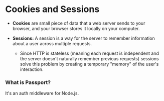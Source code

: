 # Cookies and Sessions 

- **Cookies** are small piece of data that a web server sends to your browser, 
and your browser stores it locally on your computer.

- **Sessions:** A session is a way for the server to remember information about a user across multiple requests. 
  - Since HTTP is stateless (meaning each request is independent and the server doesn't naturally remember previous requests)
    sessions solve this problem by creating a temporary "memory" of the user's interaction.

### What is Passport?
It's an auth middleware for Node.js. 
